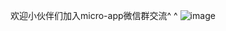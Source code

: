 欢迎小伙伴们加入micro-app微信群交流^ ^
![image](https://github.com/micro-zoe/micro-app/assets/14011130/5a86fed9-76ae-4b2f-a597-c8f957b08340)


























